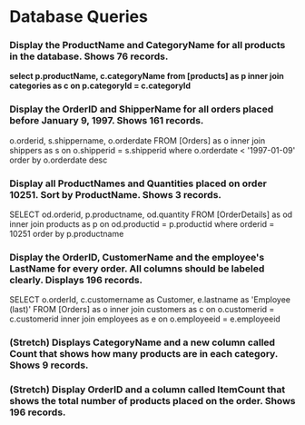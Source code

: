 # Database Queries

### Display the ProductName and CategoryName for all products in the database. Shows 76 records.

**select p.productName, c.categoryName from [products] as p inner join categories as c on p.categoryId = c.categoryId**

### Display the OrderID and ShipperName for all orders placed before January 9, 1997. Shows 161 records.

o.orderid, s.shippername, o.orderdate FROM [Orders] as o
inner join shippers as s on o.shipperid = s.shipperid
where o.orderdate < '1997-01-09'
order by o.orderdate desc

### Display all ProductNames and Quantities placed on order 10251. Sort by ProductName. Shows 3 records.

SELECT od.orderid, p.productname, od.quantity FROM [OrderDetails] as od 
inner join products as p on od.productid = p.productid
where orderid = 10251
order by p.productname

### Display the OrderID, CustomerName and the employee's LastName for every order. All columns should be labeled clearly. Displays 196 records.

SELECT o.orderId, c.customername as Customer, e.lastname as 'Employee (last)' FROM [Orders] as o
inner join customers as c on o.customerid = c.customerid
inner join employees as e on o.employeeid = e.employeeid

### (Stretch)  Displays CategoryName and a new column called Count that shows how many products are in each category. Shows 9 records.

### (Stretch) Display OrderID and a  column called ItemCount that shows the total number of products placed on the order. Shows 196 records. 